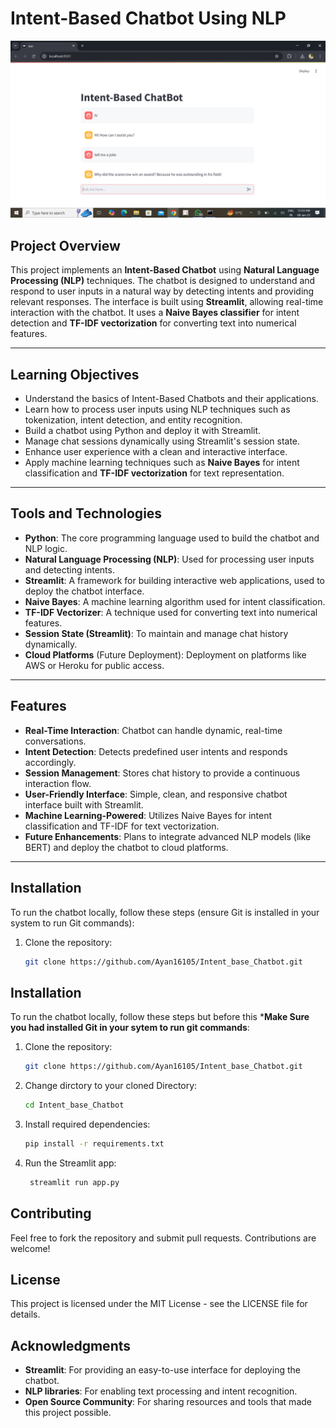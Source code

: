 # Intent-Based Chatbot Using NLP

![Chatbot Image](Images/Chatbot.png)

## Project Overview

This project implements an **Intent-Based Chatbot** using **Natural Language Processing (NLP)** techniques. The chatbot is designed to understand and respond to user inputs in a natural way by detecting intents and providing relevant responses. The interface is built using **Streamlit**, allowing real-time interaction with the chatbot. It uses a **Naive Bayes classifier** for intent detection and **TF-IDF vectorization** for converting text into numerical features.

---

## Learning Objectives

- Understand the basics of Intent-Based Chatbots and their applications.
- Learn how to process user inputs using NLP techniques such as tokenization, intent detection, and entity recognition.
- Build a chatbot using Python and deploy it with Streamlit.
- Manage chat sessions dynamically using Streamlit's session state.
- Enhance user experience with a clean and interactive interface.
- Apply machine learning techniques such as **Naive Bayes** for intent classification and **TF-IDF vectorization** for text representation.

---

## Tools and Technologies

- **Python**: The core programming language used to build the chatbot and NLP logic.
- **Natural Language Processing (NLP)**: Used for processing user inputs and detecting intents.
- **Streamlit**: A framework for building interactive web applications, used to deploy the chatbot interface.
- **Naive Bayes**: A machine learning algorithm used for intent classification.
- **TF-IDF Vectorizer**: A technique used for converting text into numerical features.
- **Session State (Streamlit)**: To maintain and manage chat history dynamically.
- **Cloud Platforms** (Future Deployment): Deployment on platforms like AWS or Heroku for public access.

---

## Features

- **Real-Time Interaction**: Chatbot can handle dynamic, real-time conversations.
- **Intent Detection**: Detects predefined user intents and responds accordingly.
- **Session Management**: Stores chat history to provide a continuous interaction flow.
- **User-Friendly Interface**: Simple, clean, and responsive chatbot interface built with Streamlit.
- **Machine Learning-Powered**: Utilizes Naive Bayes for intent classification and TF-IDF for text vectorization.
- **Future Enhancements**: Plans to integrate advanced NLP models (like BERT) and deploy the chatbot to cloud platforms.

---

## Installation

To run the chatbot locally, follow these steps (ensure Git is installed in your system to run Git commands):

1. Clone the repository:
   ```bash
   git clone https://github.com/Ayan16105/Intent_base_Chatbot.git


## Installation

To run the chatbot locally, follow these steps but before this ***Make Sure you had installed Git in your sytem to run git commands**:

1. Clone the repository:
   ```bash
   git clone https://github.com/Ayan16105/Intent_base_Chatbot.git
2. Change dirctory to your cloned Directory:
   ```bash
   cd Intent_base_Chatbot
3. Install required dependencies:
   ```bash
   pip install -r requirements.txt
4. Run the Streamlit app:
   ```bash
    streamlit run app.py
## Contributing
Feel free to fork the repository and submit pull requests. Contributions are welcome!
## License
This project is licensed under the MIT License - see the LICENSE file for details.
## Acknowledgments
- **Streamlit**: For providing an easy-to-use interface for deploying the chatbot.
- **NLP libraries**: For enabling text processing and intent recognition.
- **Open Source Community**: For sharing resources and tools that made this project possible.


   
   
